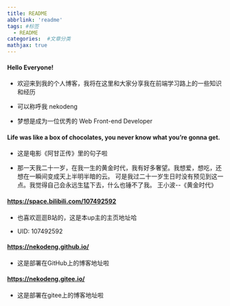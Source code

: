 ```yaml
---
title: README
abbrlink: 'readme'
tags: #标签
  - README
categories:  #文章分类
mathjax: true
---
```


#### Hello Everyone!
- 欢迎来到我的个人博客，我将在这里和大家分享我在前端学习路上的一些知识和经历

- 可以称呼我 nekodeng

- 梦想是成为一位优秀的 Web Front-end Developer
  
  
#### Life was like a box of chocolates, you never know what you’re gonna get.
- 这是电影《阿甘正传》里的句子啦

- 那一天我二十一岁，在我一生的黄金时代，我有好多奢望。我想爱，想吃，还想在一瞬间变成天上半明半暗的云。
可是我过二十一岁生日时没有预见到这一点。我觉得自己会永远生猛下去，什么也锤不了我。   王小波--《黄金时代》


#### https://space.bilibili.com/107492592
- 也喜欢逛逛B站的，这是本up主的主页地址哈

- UID: 107492592


#### https://nekodeng.github.io/
- 这是部署在GitHub上的博客地址啦


#### https://nekodeng.gitee.io/
- 这是部署在gitee上的博客地址啦

